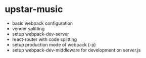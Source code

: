 # upstar-music

- basic webpack configuration
- vender splitting
- setup webpack-dev-server
- react-router with code splitting
- setup production mode of webpack (-p)
- setup webpack-dev-middleware for development on server.js
